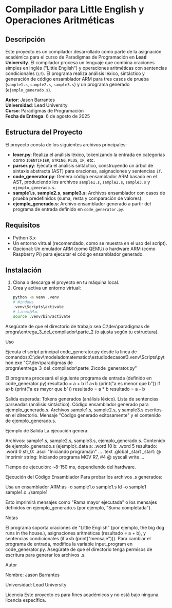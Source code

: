 # Compilador para Little English y Operaciones Aritméticas

## Descripción
Este proyecto es un compilador desarrollado como parte de la asignación académica para el curso de Paradigmas de Programación en **Lead University**. El compilador procesa un lenguaje que combina oraciones simples en inglés ("Little English") y operaciones aritméticas con sentencias condicionales (`if`). El programa realiza análisis léxico, sintáctico y generación de código ensamblador ARM para tres casos de prueba (`sample1.s`, `sample2.s`, `sample3.s`) y un programa generado (`ejemplo_generado.s`).

**Autor**: Jason Barrantes  
**Universidad**: Lead University  
**Curso**: Paradigmas de Programación  
**Fecha de Entrega**: 6 de agosto de 2025

## Estructura del Proyecto
El proyecto consta de los siguientes archivos principales:
- **lexer.py**: Realiza el análisis léxico, tokenizando la entrada en categorías como `IDENTIFIER`, `STRING`, `PLUS`, `IF`, etc.
- **parser.py**: Ejecuta el análisis sintáctico, construyendo un árbol de sintaxis abstracta (AST) para oraciones, asignaciones y sentencias `if`.
- **code_generator.py**: Genera código ensamblador ARM basado en el AST, produciendo los archivos `sample1.s`, `sample2.s`, `sample3.s` y `ejemplo_generado.s`.
- **sample1.s**, **sample2.s**, **sample3.s**: Archivos ensamblador con casos de prueba predefinidos (suma, resta y comparación de valores).
- **ejemplo_generado.s**: Archivo ensamblador generado a partir del programa de entrada definido en `code_generator.py`.

## Requisitos
- Python 3.x
- Un entorno virtual (recomendado, como se muestra en el uso del script).
- Opcional: Un emulador ARM (como QEMU) o hardware ARM (como Raspberry Pi) para ejecutar el código ensamblador generado.

## Instalación
1. Clona o descarga el proyecto en tu máquina local.
2. Crea y activa un entorno virtual:
   ```bash
   python -m venv .venv
   # Windows
   .venv\Scripts\activate
   # Linux/Mac
   source .venv/bin/activate


Asegúrate de que el directorio de trabajo sea C:\dev\paradigmas de progra\entrega_3_del_compilador\parte_2 (o ajusta según tu estructura).

Uso

Ejecuta el script principal code_generator.py desde la línea de comandos:C:\dev\modeladomatematico\estudiodecaso#3\.venv\Scripts\python.exe "C:\dev\paradigmas de progra\entrega_3_del_compilador\parte_2\code_generator.py"


El programa procesará el siguiente programa de entrada (definido en code_generator.py):resultado = a + b
if a<b (print("a es menor que b"))
if a>b (print("a es mayor que b"))
resultado = a * b
resultado = a - b


Salida esperada:
Tokens generados (análisis léxico).
Lista de sentencias parseadas (análisis sintáctico).
Código ensamblador generado para ejemplo_generado.s.
Archivos sample1.s, sample2.s, y sample3.s escritos en el directorio.
Mensaje "Código generado exitosamente" y el contenido de ejemplo_generado.s.



Ejemplo de Salida
La ejecución genera:

Archivos: sample1.s, sample2.s, sample3.s, ejemplo_generado.s.
Contenido de ejemplo_generado.s (ejemplo):.data
    a: .word 10
    b: .word 5
    resultado: .word 0
    str_0: .ascii "Iniciando programa\n"
    ...
.text
.global _start
_start:
    @ Imprimir string: Iniciando programa
    MOV R7, #4        @ syscall write
    ...


Tiempo de ejecución: ~8-150 ms, dependiendo del hardware.

Ejecución del Código Ensamblador
Para probar los archivos .s generados:

Usa un ensamblador ARM:as -o sample1.o sample1.s
ld -o sample1 sample1.o
./sample1


Esto imprimirá mensajes como "Rama mayor ejecutada" o los mensajes definidos en ejemplo_generado.s (por ejemplo, "Suma completada").

Notas

El programa soporta oraciones de "Little English" (por ejemplo, the big dog runs in the house.), asignaciones aritméticas (resultado = a + b), y sentencias condicionales (if a<b (print("mensaje"))).
Para cambiar el programa de entrada, modifica la variable input_program en code_generator.py.
Asegúrate de que el directorio tenga permisos de escritura para generar los archivos .s.

Autor

Nombre: Jason Barrantes

Universidad: Lead University

Licencia
Este proyecto es para fines académicos y no está bajo ninguna licencia específica.
